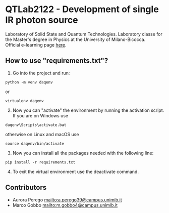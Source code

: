 # QTLab2122 - Development of single IR photon source
Laboratory of Solid State and Quantum Technologies.
Laboratory classe for the Master's degree in Physics at the University of Milano-Bicocca.  
Official e-learning page [here](https://elearning.unimib.it/course/view.php?id=39139).

## How to use "requirements.txt"?
1. Go into the project and run:
```
python -m venv daqenv
```
or
```
virtualenv daqenv
```
2. Now you can "activate" the environment by running the activation script.
If you are on Windows use
```
daqenv\Scripts\activate.bat
```
otherwise on Linux and macOS use
```
source daqenv/bin/activate
```
3. Now you can install all the packages needed with the following line:
```
pip install -r requirements.txt
```
4. To exit the virtual environment use the deactivate command.

## Contributors
- Aurora Perego <mailto:a.perego39@campus.unimib.it>
- Marco Gobbo   <mailto:m.gobbo4@campus.unimib.it>
